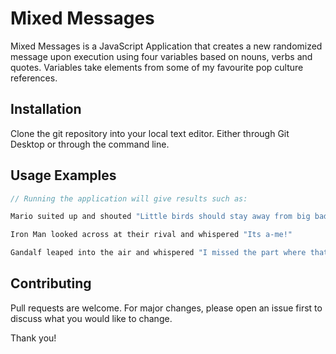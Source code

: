 # Mixed Messages

Mixed Messages is a JavaScript Application that creates a new randomized message upon execution using four variables based on nouns, verbs and quotes. Variables take elements from some of my favourite pop culture references. 


## Installation

Clone the git repository into your local text editor. Either through Git Desktop or through the command line.



## Usage Examples

```javascript 
// Running the application will give results such as:

Mario suited up and shouted "Little birds should stay away from big bad kittycats."

Iron Man looked across at their rival and whispered "Its a-me!"

Gandalf leaped into the air and whispered "I missed the part where that is my problem."
```

## Contributing

Pull requests are welcome. For major changes, please open an issue first
to discuss what you would like to change.


Thank you!
